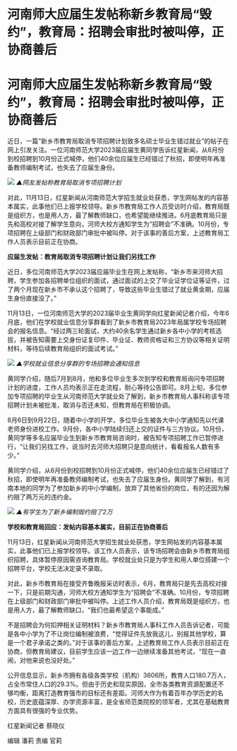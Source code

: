 # 河南师大应届生发帖称新乡教育局“毁约”，教育局：招聘会审批时被叫停，正协商善后

# 河南师大应届生发帖称新乡教育局“毁约”，教育局：招聘会审批时被叫停，正协商善后

近日，一篇“新乡市教育局取消专项招聘计划致多名硕士毕业生错过就业”的帖子在网上引发关注。一位河南师范大学2023届应届生黄同学告诉红星新闻，从6月份到校招聘到10月份正式喊停，他们40余位应届生已经错过了秋招，即使明年再准备教师编制考试，也失去了应届生身份。

![](https://inews.gtimg.com/om_bt/OZUa8iHW35ipWBzEbzQmmXnd_nu16BCeAirDLyIfoqLfoAA/1000)
_▲网友发帖称教育局取消专项招聘计划_

对此，11月13日，红星新闻从河南师范大学招生就业处获悉，学生网帖发的内容基本属实，此事他们已上报学校领导。新乡市教育局工作人员受访时介绍，教育局既是组织方，也是用人方，最了解教师缺口，也希望能继续推进。6月底教育局只是先和高校对接了解学生意向，河师大校方通知学生为“招聘会”不准确。10月份，专项招聘在上级部门和财政部门审批中被叫停。对于该事的善后方案，上述教育局工作人员表示目前正在协商。

**应届生发帖：教育局取消专项招聘计划让我们另找工作**

近日，多位河南师范大学2023届应届毕业生在网上发帖称，“新乡市来河师大招聘，学生参加各招聘单位组织的面试，通过面试的上交了毕业证学位证等证件，过了两个月现在新乡市不承认这个招聘了，导致这些毕业生错过了就业黄金期，应届生身份直接没了。”

11月13日，一位河南师范大学的2023届毕业生黄同学向红星新闻记者介绍，今年6月底，他们在学校就业信息分享群看到了新乡市教育局2023年局属学校专场招聘会的报名信息。“经过两三轮面试，大约40余名学生通过新乡各中小学的考核选拔，并被告知需要上交身份证复印件、毕业证、教师资格证和三方协议等相关证明材料，等待后续教育局组织的面试考试。”

![](https://inews.gtimg.com/om_bt/OcEYqt_eJVZBFmGmRDQsVoMhJixgPiPLLZiEzq8cr6dTcAA/1000)
_▲学校就业信息分享群的专场招聘会通知信息_

黄同学介绍，随后7月到8月，他和多位毕业生多次到学校和教育局询问专项招聘计划的进度，工作人员均表示正在走流程，耐心等待公告即可。8月上旬，多位参加专项招聘的毕业生从河南师范大学就业处了解到，新乡市教育局人事科称该专项招聘计划未被批准，取消与否还未知，但教育局在积极协调。

8月6日到9月22日，随着中小学的开学，多位毕业生被各大中小学通知先以代课老师身份进校工作。9月份，各中小学陆续归还上交的证件与三方协议。10月份，黄同学等多名应届毕业生到新乡市教育局咨询时，被告知专项招聘工作已暂停进行，“让我们另找工作，说当时去河师大招聘只是意向统计，看看报名人数有多少。”

黄同学介绍，从6月份到校招聘到10月份正式喊停，他们40余位应届生已经错过了秋招，即使明年再准备教师编制考试，也失去了应届生身份。黄同学了解到，有河南本地的同学为了参加新乡的中小学编制，放弃了其他省份的岗位，有的还因为解约赔了两万元的违约金。

![](https://inews.gtimg.com/om_bt/O-aVnYZ-M0nTrSTbvm0aBeqJC3JYWnX1Kx10I2PptavFEAA/1000)
_▲有学生为了新乡编制毁约赔了2万_

**学校和教育局回应：发帖内容基本属实，目前正在协商善后**

11月13日，红星新闻从河南师范大学招生就业处获悉，学生网帖发的内容基本属实，此事他们已上报学校领导。该工作人员表示，该专场招聘会由新乡市教育局组织招聘，具体暂停原因需咨询教育局。学校就业处只是为学生和用人单位搭建一个招聘平台，学校无法决定录不录取。

对此，新乡市教育局在接受齐鲁晚报采访时表示，6月，教育局只是先去高校对接一下，只是前期沟通，河师大校方通知学生为“招聘会”不准确。10月份，专项招聘在上级部门和财政部门审批中被叫停。上述工作人员介绍，教育局既是组织方，也是用人方，最了解教师缺口，“我们也最希望这个事能成。”

不是招聘会为何扣押相关证明材料？新乡市教育局人事科工作人员告诉记者，可能是各中小学为了不让岗位编制被浪费，“觉得证件先放我这儿，别报其他学校，算是一个君子承诺之类的。”对于该事的善后方案，上述教育局工作人员表示目前正在协商，但教育局建议，目前学生应该一边工作一边继续准备其他考试，“现在一直闹，对他来说也没好处。”

公开信息显示，新乡市拥有各级各类学校（机构）3606所，教育人口180.7万人，占全市常住人口的29.3%。但由于历史和现实原因，全市各类教育资源配置还不够均衡，距离打造教育强市的目标还有差距。河师大作为有着百年办学历史的名校，历史底蕴深厚、办学资源丰富，是全省师范类院校的领军者，尤其在基础教育方面具有很强的专业优势。

红星新闻记者 蔡晓仪

编辑 潘莉 责编 官莉

